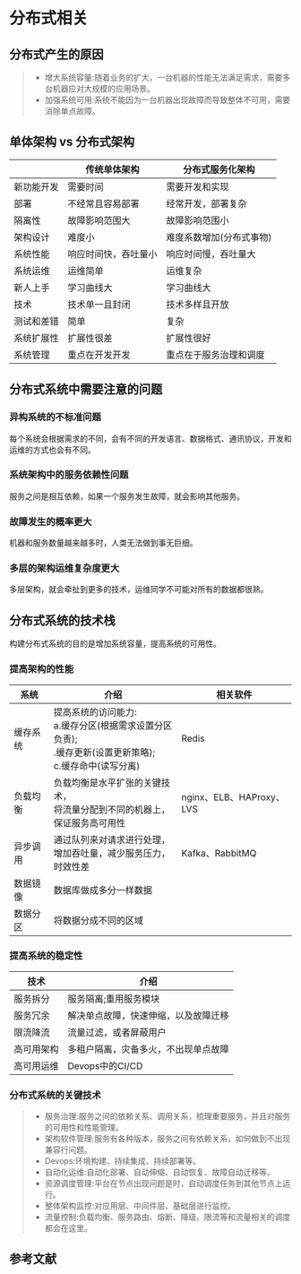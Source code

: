 # 分布式相关
## 分布式产生的原因
>* 增大系统容量:随着业务的扩大，一台机器的性能无法满足需求，需要多台机器应对大规模的应用场景。
>* 加强系统可用:系统不能因为一台机器出现故障而导致整体不可用，需要消除单点故障。

## 单体架构 vs 分布式架构
| |传统单体架构|分布式服务化架构|
|----|----|----|
|新功能开发|需要时间|需要开发和实现|
|部署|不经常且容易部署|经常开发，部署复杂|
|隔离性|故障影响范围大|故障影响范围小|
|架构设计|难度小|难度系数增加(分布式事物)|
|系统性能|响应时间快，吞吐量小|响应时间慢，吞吐量大|
|系统运维|运维简单|运维复杂|
|新人上手|学习曲线大|学习曲线大|
|技术|技术单一且封闭|技术多样且开放|
|测试和差错|简单|复杂|
|系统扩展性|扩展性很差|扩展性很好|
|系统管理|重点在开发开发|重点在于服务治理和调度|

## 分布式系统中需要注意的问题
### 异构系统的不标准问题
每个系统会根据需求的不同，会有不同的开发语言、数据格式、通讯协议，开发和运维的方式也会有不同。

### 系统架构中的服务依赖性问题
服务之间是相互依赖，如果一个服务发生故障，就会影响其他服务。

### 故障发生的概率更大
机器和服务数量越来越多时，人类无法做到事无巨细。

### 多层的架构运维复杂度更大
多层架构，就会牵扯到更多的技术，运维同学不可能对所有的数据都很熟。


## 分布式系统的技术栈
构建分布式系统的目的是增加系统容量，提高系统的可用性。

### 提高架构的性能
|系统|介绍|相关软件|
|----|----|----|
|缓存系统|提高系统的访问能力:<br/>a.缓存分区(根据需求设置分区负责);<br>.缓存更新(设置更新策略);<br/>c.缓存命中(读写分离)|Redis|
|负载均衡|负载均衡是水平扩张的关键技术，<br/>将流量分配到不同的机器上，<br/>保证服务高可用性|nginx、ELB、HAProxy、LVS|
|异步调用|通过队列来对请求进行处理，<br/>增加吞吐量，减少服务压力，<br/>时效性差|Kafka、RabbitMQ|
|数据镜像|数据库做成多分一样数据||
|数据分区|将数据分成不同的区域||


### 提高系统的稳定性

|技术|介绍|
|----|----|
|服务拆分|服务隔离;重用服务模块|
|服务冗余|解决单点故障，快速伸缩，以及故障迁移|
|限流降流|流量过滤，或者屏蔽用户|
|高可用架构|多租户隔离，灾备多火，不出现单点故障|
|高可用运维|Devops中的CI/CD|


### 分布式系统的关键技术
>* 服务治理:服务之间的依赖关系、调用关系，梳理重要服务，并且对服务的可用性和性能管理。
>* 架构软件管理:服务有各种版本，服务之间有依赖关系，如何做到不出现兼容行问题。
>* Devops:环境构建、持续集成、持续部署等。
>* 自动化运维:自动化部署、自动伸缩、自动恢复、故障自动迁移等。
>* 资源调度管理:平台在节点出现问题是时，自动调度任务到其他节点上运行。
>* 整体架构监控:对应用层、中间件层、基础层进行监控。
>* 流量控制:负载均衡、服务路由、熔断、降级、限流等和流量相关的调度都会在这里。


## 参考文献


